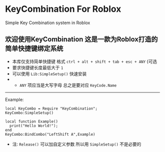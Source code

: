 # KeyCombination For Roblox
Simple Key Combination system in Roblox

## 欢迎使用KeyCombination 这是一款为Roblox打造的简单快捷键绑定系统
* 本库仅支持简单快捷键 格式 `ctrl + alt + shift + tab + esc + ANY` (可选
* 要求快捷键长度最低大于 `1`
* 可以使用 `Lib:SimpleSetup()` 快速安装
* * `ANY` 项应当是大写字母 总之是要对应 `KeyCode.Name`
--------------------------------------------------------
Example:
```
local KeyCombo = Require "KeyCombination";
KeyCombo:SimpleSetup()

local function Example()
  print("Hello World!");
end
KeyCombo:BindCombo("LeftShift A",Example)

```
* 注: `Release()` 可以加自定义参数 所以用 `SimpleSetup()` 不是必要的
